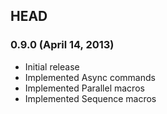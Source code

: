 ## HEAD

### 0.9.0 (April 14, 2013)

* Initial release
* Implemented Async commands
* Implemented Parallel macros
* Implemented Sequence macros
